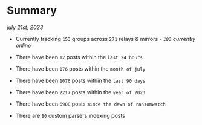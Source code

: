 
# Summary
_july 21st, 2023_

- Currently tracking `153` groups across `271` relays & mirrors - _`103` currently online_

- There have been `12` posts within the `last 24 hours`

- There have been `176` posts within the `month of july`

- There have been `1076` posts within the `last 90 days`

- There have been `2217` posts within the `year of 2023`

- There have been `6908` posts `since the dawn of ransomwatch`

- There are `80` custom parsers indexing posts
